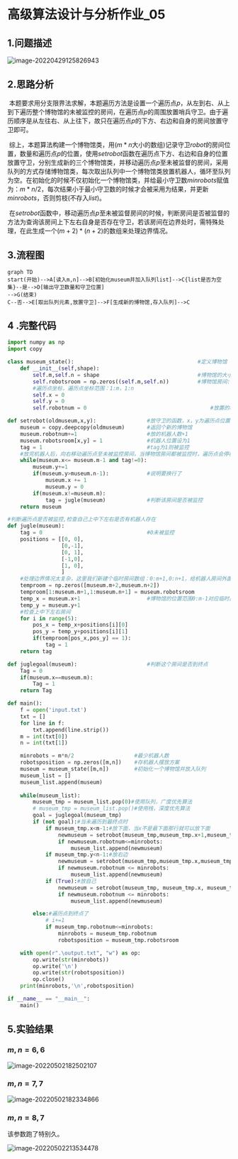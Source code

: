 # 高级算法设计与分析作业_05

## 1.问题描述

![image-20220429125826943](C:\Users\92062\AppData\Roaming\Typora\typora-user-images\image-20220429125826943.png)

## 2.思路分析

​	本题要求用分支限界法求解，本题遍历方法是设置一个遍历点$p$，从左到右、从上到下遍历整个博物馆的未被监控的房间，在遍历点$p$的周围放置哨兵守卫。由于遍历顺序是从左往右、从上往下，故只在遍历点$p$的下方、右边和自身的房间放置守卫即可。

​	综上，本题算法构建一个博物馆类，用($m*n$大小的数组)记录守卫$robot$的房间位置，数量和遍历点$p$的位置，使用$setrobot$函数在遍历点下方、右边和自身的位置放置守卫，分别生成新的三个博物馆类，并移动遍历点$p$至未被监督的房间，采用队列的方式存储博物馆类，每次取出队列中一个博物馆类放置机器人，循环至队列为空。在初始化的时候不仅初始化一个博物馆类，并给最小守卫数$minrobots$赋值为：$m*n/2$，每次结果小于最小守卫数的时候才会被采用为结果，并更新$minrobots$，否则剪枝(不存入$list$)。

​	在$setrobot$函数中，移动遍历点$p$至未被监督房间的时候，判断房间是否被监督的方法为查询该房间上下左右自身是否存在守卫，若该房间在边界处时，需特殊处理，在此生成一个$(m+2)*(n+2)$的数组来处理边界情况。

## 3.流程图

```mermaid
graph TD
start(开始)-->A[读入m,n]-->B[初始化museum并加入队列list]-->C{list是否为空集}--是-->D[输出守卫数量和守卫位置]
-->G(结束)
C--否-->E[取出队列元素,放置守卫]-->F[生成新的博物馆,存入队列]-->C

```

## 4 .完整代码

```python
import numpy as np
import copy

class museum_state():                                       #定义博物馆
    def __init__(self,shape):
        self.m,self.n = shape                               #博物馆的大小m，n
        self.robotsroom = np.zeros((self.m,self.n))         #博物馆房间:0:m-1,0:n-1，有守卫时值置为1
        #遍历点坐标，遍历点坐标范围：1:m，1:n
        self.x = 0
        self.y = 0
        self.robotnum = 0                                       #放置的机器人数

def setrobot(oldmuseum,x,y):                #放守卫的函数，x，y为遍历点位置，移动范围：0:m-1，0:n-1
    museum = copy.deepcopy(oldmuseum)       #返回个新的博物馆
    museum.robotnum+=1                      #放的机器人数+1
    museum.robotsroom[x,y] = 1              #机器人位置设为1
    tag = 1                                 #tag为1则被监控
    #放完机器人后，向右移动遍历点至未被监控房间，当博物馆房间都被监控时，遍历点会停在[m,1]
    while(museum.x<= museum.m-1 and tag!=0):
        museum.y+=1
        if(museum.y>museum.n-1):            #说明要换行了
            museum.x += 1
            museum.y = 0
        if(museum.x!=museum.m):
            tag = jugle(museum)             #判断该房间是否被监控
    return museum

#判断遍历点是否被监控,检查自己上中下左右是否有机器人存在
def jugle(museum):
    tag = 0                                 #0未被监控
    positions = [[0, 0],
                 [0,-1],
                 [0, 1],
                 [-1,0],
                 [1, 0],
                 ]
    #处理边界情况太复杂，这里我们新建个临时房间数组：0:m+1,0:n+1，给机器人房间外面围一圈值为0的边界
    temproom = np.zeros([museum.m+2,museum.n+2])
    temproom[1:museum.m+1,1:museum.n+1] = museum.robotsroom
    temp_x = museum.x+1                     #博物馆的位置范围0:m-1对应临时房间数组的1:m
    temp_y = museum.y+1
    #检查上中下左右房间
    for i in range(5):
        pos_x = temp_x+positions[i][0]
        pos_y = temp_y+positions[i][1]
        if(temproom[pos_x,pos_y] == 1):
            tag = 1
    return tag

def juglegoal(museum):                      #判断这个房间是否到终点
    Tag = 0
    if(museum.x==museum.m):
        Tag = 1
    return Tag

def main():
    f = open('input.txt')
    txt = []
    for line in f:
        txt.append(line.strip())
    m = int(txt[0])
    n = int(txt[1])

    minrobots = m*n/2					#最少机器人数
    robotsposition = np.zeros([m,n])    #存机器人摆放方案
    museum = museum_state([m,n])        #初始化一个博物馆并放入队列
    museum_list = []
    museum_list.append(museum)
    
    while(museum_list):
        museum_tmp = museum_list.pop(0)#使用队列，广度优先算法
        # museum_tmp = museum_list.pop()#使用栈，深度优先算法
        goal = juglegoal(museum_tmp)
        if (not goal):#当未遍历到最终点时
            if museum_tmp.x<m-1:#放下面，当x不是最下面那行就可以放下面
                newmuseum = setrobot(museum_tmp,museum_tmp.x+1,museum_tmp.y)
                if newmuseum.robotnum<=minrobots:
                    museum_list.append(newmuseum)
            if museum_tmp.y<n-1:#放右边
                newmuseum = setrobot(museum_tmp,museum_tmp.x,museum_tmp.y+1)
                if newmuseum.robotnum <= minrobots:
                    museum_list.append(newmuseum)
            if (True):#放自己
                newmuseum = setrobot(museum_tmp, museum_tmp.x, museum_tmp.y )
                if newmuseum.robotnum <= minrobots:
                    museum_list.append(newmuseum)

        else:#遍历点到终点了
            # i+=1
            if museum_tmp.robotnum<=minrobots:
                minrobots = museum_tmp.robotnum
                robotsposition = museum_tmp.robotsroom

    with open(r".\output.txt", "w") as op:
        op.write(str(minrobots))
        op.write('\n')
        op.write(str(robotsposition))
        op.close()
    print(minrobots,'\n',robotsposition)

if __name__ == "__main__":
    main()
```



## 5.实验结果

### $m,n=6,6$

![image-20220502182502107](C:\Users\92062\AppData\Roaming\Typora\typora-user-images\image-20220502182502107.png)

### $m,n=7,7$

![image-20220502182334866](C:\Users\92062\AppData\Roaming\Typora\typora-user-images\image-20220502182334866.png)

### $m,n=8,7$

该参数跑了特别久。

![image-20220502213534478](C:\Users\92062\AppData\Roaming\Typora\typora-user-images\image-20220502213534478.png)

